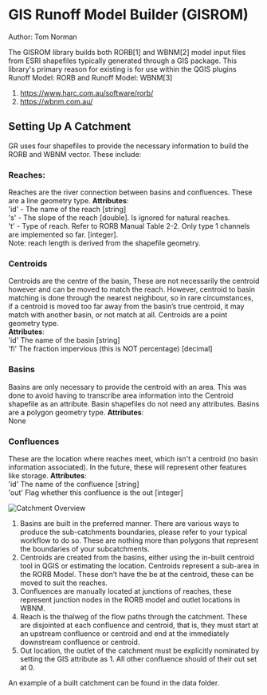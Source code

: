 # GIS Runoff Model Builder (GISROM)
Author: Tom Norman

The GISROM library builds both RORB[1] and WBNM[2] model input files from ESRI shapefiles typically generated through a GIS package. This library's primary reason for existing is for use within the QGIS plugins Runoff Model: RORB and Runoff Model: WBNM[3]

1. https://www.harc.com.au/software/rorb/
2. https://wbnm.com.au/

## Setting Up A Catchment
GR uses four shapefiles to provide the necessary information to build the RORB and WBNM vector. These include:
### Reaches:
Reaches are the river connection between basins and confluences. These are a line geometry type.
**Attributes**:  
'id' - The name of the reach [string]  
's' - The slope of the reach [double]. Is ignored for natural reaches.  
't' - Type of reach. Refer to RORB Manual Table 2-2. Only type 1 channels are implemented so far. [integer].  
Note: reach length is derived from the shapefile geometry.  
### Centroids
Centroids are the centre of the basin, These are not necessarily the centroid however and can be moved to match the reach. However, centroid to basin matching is done through the nearest neighbour, so in rare circumstances, if a centroid is moved too far away from the basin’s true centroid, it may match with another basin, or not match at all. Centroids are a point geometry type.  
**Attributes**:  
'id' The name of the basin [string]  
'fi' The fraction impervious (this is NOT percentage) [decimal]  
### Basins
Basins are only necessary to provide the centroid with an area. This was done to avoid having to transcribe area information into the Centroid shapefile as an attribute. Basin shapefiles do not need any attributes. Basins are a polygon geometry type.
**Attributes**:  
None  
### Confluences
These are the location where reaches meet, which isn't a centroid (no basin information associated). In the future, these will represent other features like storage.
**Attributes**:  
'id' The name of the confluence [string]  
'out' Flag whether this confluence is the out [integer]  

![Catchment Overview](https://github.com/norman-tom/gisrom/blob/main/documentation/catchment_overview.png)

1.	Basins are built in the preferred manner. There are various ways to produce the sub-catchments boundaries, please refer to your typical workflow to do so. These are nothing more than polygons that represent the boundaries of your subcatchments. 
2.	Centroids are created from the basins, either using the in-built centroid tool in QGIS or estimating the location. Centroids represent a sub-area in the RORB Model. These don’t have the be at the centroid, these can be moved to suit the reaches. 
3.	Confluences are manually located at junctions of reaches, these represent junction nodes in the RORB model and outlet locations in WBNM. 
4.	Reach is the thalweg of the flow paths through the catchment. These are disjointed at each confluence and centroid, that is, they must start at an upstream confluence or centroid and end at the immediately downstream confluence or centroid.
5.	Out location, the outlet of the catchment must be explicitly nominated by setting the GIS attribute as 1. All other confluence should of their out set at 0.   

An example of a built catchment can be found in the data folder. 
